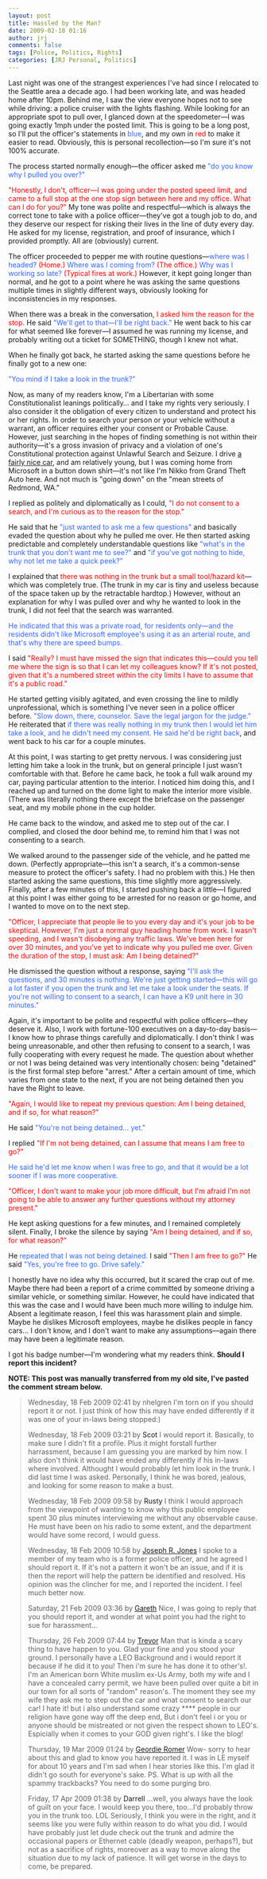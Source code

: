 ```yaml
---
layout: post
title: Hassled by the Man?
date: 2009-02-18 01:16
author: jrj
comments: false
tags: [Police, Politics, Rights]
categories: [JRJ Personal, Politics]
---
```

Last night was one of the strangest experiences I've had since I relocated to the Seattle area a decade ago. I had been working late, and was headed home after 10pm. Behind me, I saw the view everyone hopes not to see while driving: a police cruiser with the lights flashing. While looking for an appropriate spot to pull over, I glanced down at the speedometer—I was going exactly 1mph under the posted limit. This is going to be a long post, so I'll put the officer's statements in <span style="color: #3366ff">blue</span>, and my own in <span style="color: #ff0000">red</span> to make it easier to read. Obviously, this is personal recollection—so I'm sure it's not 100% accurate.

The process started normally enough—the officer asked me <span style="color: #3366ff">"do you know why I pulled you over?"</span>

<span style="color: #ff0000">"Honestly, I don't, officer—I was going under the posted speed limit, and came to a full stop at the one stop sign between here and my office. What can I do for you?" </span>My tone was polite and respectful—which is always the correct tone to take with a police officer—they've got a tough job to do, and they deserve our respect for risking their lives in the line of duty every day. He asked for my license, registration, and proof of insurance, which I provided promptly. All are (obviously) current.

The officer proceeded to pepper me with routine questions—<span style="color: #3366ff">where was I headed?</span> <span style="color: #ff0000">(Home.) </span><span style="color: #3366ff">Where was I coming from?</span> <span style="color: #ff0000">(The office.) </span><span style="color: #3366ff">Why was I working so late? </span><span style="color: #ff0000">(Typical fires at work.)</span> However, it kept going longer than normal, and he got to a point where he was asking the same questions multiple times in slightly different ways, obviously looking for inconsistencies in my responses.

When there was a break in the conversation, <span style="color: #ff0000">I asked him the reason for the stop.</span> He said <span style="color: #3366ff">"We'll get to that—I'll be right back." </span>He went back to his car for what seemed like forever—I assumed he was running my license, and probably writing out a ticket for SOMETHING, though I knew not what.

When he finally got back, he started asking the same questions before he finally got to a new one:

<span style="color: #3366ff">"You mind if I take a look in the trunk?"</span>

Now, as many of my readers know, I'm a Libertarian with some Constitutionalist leanings politically… and I take my rights very seriously. I also consider it the obligation of every citizen to understand and protect his or her rights. In order to search your person or your vehicle without a warrant, an officer requires either your consent or Probable Cause. However, just searching in the hopes of finding something is not within their authority—it's a gross invasion of privacy and a violation of one's Constitutional protection against Unlawful Search and Seizure. I drive <a href="http://blog.jrj.org/2007/08/23/unboxed-lexus-sc430/">a fairly nice car</a>, and am relatively young, but I was coming home from Microsoft in a button down shirt—it's not like I'm Nikko from Grand Theft Auto here. And not much is "going down" on the "mean streets of Redmond, WA."

I replied as politely and diplomatically as I could, <span style="color: #ff0000">"I do not consent to a search, and I'm curious as to the reason for the stop."</span>

He said that he <span style="color: #3366ff">"just wanted to ask me a few questions"</span> and basically evaded the question about why he pulled me over. He then started asking predictable and completely understandable questions like <span style="color: #3366ff">"what's in the trunk that you don't want me to see?"</span> and <span style="color: #3366ff">"if you've got nothing to hide, why not let me take a quick peek?"</span>

I explained that <span style="color: #ff0000">there was nothing in the trunk but a small tool/hazard kit</span>—which was completely true. (The trunk in my car is tiny and useless because of the space taken up by the retractable hardtop.) However, without an explanation for why I was pulled over and why he wanted to look in the trunk, I did not feel that the search was warranted.

<span style="color: #3366ff">He indicated that this was a private road, for residents only—and the residents didn't like Microsoft employee's using it as an arterial route, and that's why there are speed bumps.</span>

I said <span style="color: #ff0000">"Really? I must have missed the sign that indicates this—could you tell me where the sign is so that I can let my colleagues know? If it's not posted, given that it's a numbered street within the city limits I have to assume that it's a public road."</span>

He started getting visibly agitated, and even crossing the line to mildly unprofessional, which is something I've never seen in a police officer before. <span style="color: #3366ff">"Slow down, there, counselor. Save the legal jargon for the judge."</span> He reiterated that <span style="color: #3366ff">if there was really nothing in my trunk then I would let him take a look, and he didn't need my consent.</span> <span style="color: #3366ff">He said he'd be right back</span>, and went back to his car for a couple minutes.

At this point, I was starting to get pretty nervous. I was considering just letting him take a look in the trunk, but on general principle I just wasn't comfortable with that. Before he came back, he took a full walk around my car, paying particular attention to the interior. I noticed him doing this, and I reached up and turned on the dome light to make the interior more visible. (There was literally nothing there except the briefcase on the passenger seat, and my mobile phone in the cup holder.

He came back to the window, and asked me to step out of the car. I complied, and closed the door behind me, to remind him that I was not consenting to a search.

We walked around to the passenger side of the vehicle, and he patted me down. (Perfectly appropriate—this isn't a search, it's a common-sense measure to protect the officer's safety. I had no problem with this.) He then started asking the same questions, this time slightly more aggressively. Finally, after a few minutes of this, I started pushing back a little—I figured at this point I was either going to be arrested for no reason or go home, and I wanted to move on to the next step.

<span style="color: #ff0000">"Officer, I appreciate that people lie to you every day and it's your job to be skeptical. However, I'm just a normal guy heading home from work. I wasn't speeding, and I wasn't disobeying any traffic laws. We've been here for over 30 minutes, and you've yet to indicate why you pulled me over. Given the duration of the stop, I must ask: Am I being detained?"</span>

He dismissed the question without a response, saying <span style="color: #3366ff">"I'll ask the questions, and 30 minutes is nothing. We're just getting started—this will go a lot faster if you open the trunk and let me take a look under the seats. If you're not willing to consent to a search, I can have a K9 unit here in 30 minutes."</span>

Again, it's important to be polite and respectful with police officers—they deserve it. Also, I work with fortune-100 executives on a day-to-day basis—I know how to phrase things carefully and diplomatically. I don't think I was being unreasonable, and other then refusing to consent to a search, I was fully cooperating with every request he made. The question about whether or not I was being detained was very intentionally chosen: being "detained" is the first formal step before "arrest." After a certain amount of time, which varies from one state to the next, if you are not being detained then you have the Right to leave.

<span style="color: #ff0000">"Again, I would like to repeat my previous question: Am I being detained, and if so, for what reason?"</span>

He said <span style="color: #3366ff">"You're not being detained… yet."</span>

I replied <span style="color: #ff0000">"If I'm not being detained, can I assume that means I am free to go?"</span>

<span style="color: #3366ff">He said he'd let me know when I was free to go, and that it would be a lot sooner if I was more cooperative.</span>

<span style="color: #ff0000">"Officer, I don't want to make your job more difficult, but I'm afraid I'm not going to be able to answer any further questions without my attorney present."</span>

He kept asking questions for a few minutes, and I remained completely silent. Finally, I broke the silence by saying <span style="color: #ff0000">"Am I being detained, and if so, for what reason?"</span>

He <span style="color: #3366ff">repeated that I was not being detained. </span>I said <span style="color: #ff0000">"Then I am free to go?"</span> He said <span style="color: #3366ff">"Yes, you're free to go. Drive safely."</span>

I honestly have no idea why this occurred, but it scared the crap out of me. Maybe there had been a report of a crime committed by someone driving a similar vehicle, or something similar. However, he could have indicated that this was the case and I would have been much more willing to indulge him. Absent a legitimate reason, I feel this was harassment plain and simple. Maybe he dislikes Microsoft employees, maybe he dislikes people in fancy cars… I don't know, and I don't want to make any assumptions—again there may have been a legitimate reason.

I got his badge number—I'm wondering what my readers think. **Should I report this incident?**

**NOTE: This post was manually transferred from my old site, I've pasted the comment stream below.**
<blockquote>Wednesday, 18 Feb 2009 02:41 by nhelgren
I'm torn on if you should report it or not. I just think of how this may have ended differently if it was one of your in-laws being stopped:)

Wednesday, 18 Feb 2009 03:21 by <a>Scot</a>
I would report it. Basically, to make sure I didn't fit a profile. Plus it might forstall further harrassment, because I am guessing you are marked by him now. I also don't think it would have ended any differently if his in-laws where involved. Althought I would probably let him look in the trunk. I did last time I was asked. Personally, I think he was bored, jealous, and looking for some reason to make a bust.

Wednesday, 18 Feb 2009 09:58 by <a>Rusty</a>
I think I would approach from the viewpoint of wanting to know why this public employee spent 30 plus minutes interviewing me without any observable cause. He must have been on his radio to some extent, and the department would have some record, I would guess.

Wednesday, 18 Feb 2009 10:58 by <a href="http://www.jrj.org/">Joseph R. Jones</a>
I spoke to a member of my team who is a former police officer, and he agreed I should report it. If it's not a pattern it won't be an issue, and if it is then the report will help the pattern be identified and resolved. His opinion was the clincher for me, and I reported the incident. I feel much better now.

Saturday, 21 Feb 2009 03:36 by <a href="http://www.howellzoo.com/">Gareth</a>
Nice, I was going to reply that you should report it, and wonder at what point you had the right to sue for harassment...

Thursday, 26 Feb 2009 07:44 by <a href="http://blog.jrj.org/www.youtube.com/trps1001">Trevor</a>
Man that is kinda a scary thing to have happen to you. Glad your fine and you stood your ground. I personally have a LEO Background and i would report it because if he did it to you! Then i'm sure he has done it to other's!. I'm an American born White muslim ex-Us Army, both my wife and I have a concealed carry permit, we have been pulled over quite a bit in our town for all sorts of "random" reason's. The moment they see my wife they ask me to step out the car and wnat consent to search our car! I hate it! but i also understand some crazy **** people in our religion have gone way off the deep end, But i don't feel i or you or anyone should be mistreated or not given the respect shown to LEO's. Espicially when it comes to your GOD given right's. I like the blog!

Thursday, 19 Mar 2009 01:24 by <a href="http://www.iciclecreekrealestate.com/">Geordie Romer</a>
Wow- sorry to hear about this and glad to know you have reported it. I was in LE myself for about 10 years and I'm sad when I hear stories like this. I'm glad it didn't go south for everyone's sake. PS. What is up with all the spammy trackbacks? You need to do some purging bro.

Friday, 17 Apr 2009 01:38 by <a>Darrell</a>
...well, you always have the look of guilt on your face. I would keep you there, too...I'd probably throw you in the trunk too. LOL Seriously, I think you were in the right, and it seems like you were fully within reason to do what you did. I would have probably just let dude check out the trunk and admire the occasional papers or Ethernet cable (deadly weapon, perhaps?), but not as a sacrifice of rights, moreover as a way to move along the situation due to my lack of patience. It will get worse in the days to come, be prepared.</blockquote>
